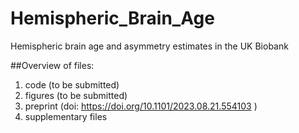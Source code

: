 # Hemispheric_Brain_Age
Hemispheric brain age and asymmetry estimates in the UK Biobank 

##Overview of files:
1) code (to be submitted)
2) figures (to be submitted)
3) preprint (doi: https://doi.org/10.1101/2023.08.21.554103 )
4) supplementary files
